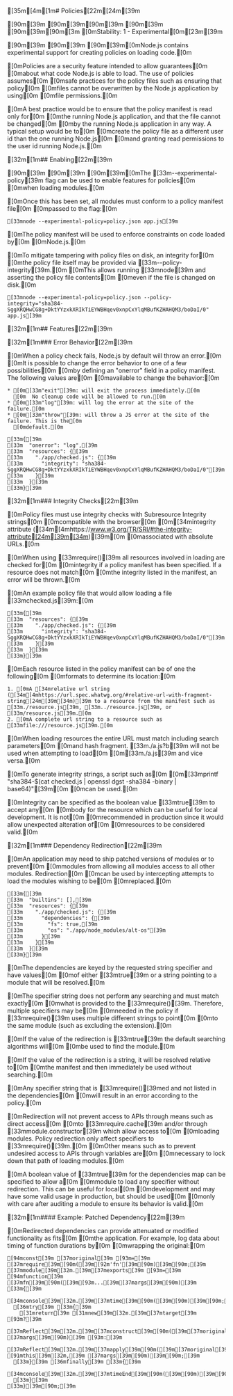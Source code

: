 [35m[4m[1m# Policies[22m[24m[39m

[90m<!--introduced_in=v11.8.0-->[39m
[90m[39m[90m<!-- type=misc -->[39m
[90m[39m
[90m[39m[90m[3m    [0mStability: 1 - Experimental[0m[23m[39m

[90m<!-- name=policy -->[39m
[90m[39m
[90m[39m[0mNode.js contains experimental support for creating policies on loading code.[0m

[0mPolicies are a security feature intended to allow guarantees[0m
[0mabout what code Node.js is able to load. The use of policies assumes[0m
[0msafe practices for the policy files such as ensuring that policy[0m
[0mfiles cannot be overwritten by the Node.js application by using[0m
[0mfile permissions.[0m

[0mA best practice would be to ensure that the policy manifest is read only for[0m
[0mthe running Node.js application, and that the file cannot be changed[0m
[0mby the running Node.js application in any way. A typical setup would be to[0m
[0mcreate the policy file as a different user id than the one running Node.js[0m
[0mand granting read permissions to the user id running Node.js.[0m

[32m[1m## Enabling[22m[39m

[90m<!-- type=misc -->[39m
[90m[39m
[90m[39m[0mThe [33m--experimental-policy[39m flag can be used to enable features for policies[0m
[0mwhen loading modules.[0m

[0mOnce this has been set, all modules must conform to a policy manifest file[0m
[0mpassed to the flag:[0m

    [33mnode --experimental-policy=policy.json app.js[39m

[0mThe policy manifest will be used to enforce constraints on code loaded by[0m
[0mNode.js.[0m

[0mTo mitigate tampering with policy files on disk, an integrity for[0m
[0mthe policy file itself may be provided via [33m--policy-integrity[39m.[0m
[0mThis allows running [33mnode[39m and asserting the policy file contents[0m
[0meven if the file is changed on disk.[0m

    [33mnode --experimental-policy=policy.json --policy-integrity="sha384-SggXRQHwCG8g+DktYYzxkXRIkTiEYWBHqev0xnpCxYlqMBufKZHAHQM3/boDaI/0" app.js[39m

[32m[1m## Features[22m[39m

[32m[1m### Error Behavior[22m[39m

[0mWhen a policy check fails, Node.js by default will throw an error.[0m
[0mIt is possible to change the error behavior to one of a few possibilities[0m
[0mby defining an "onerror" field in a policy manifest. The following values are[0m
[0mavailable to change the behavior:[0m

    * [0m[33m"exit"[39m: will exit the process immediately.[0m
      [0m  No cleanup code will be allowed to run.[0m
    * [0m[33m"log"[39m: will log the error at the site of the failure.[0m
    * [0m[33m"throw"[39m: will throw a JS error at the site of the failure. This is the[0m
      [0mdefault.[0m

    [33m{[39m
    [33m  "onerror": "log",[39m
    [33m  "resources": {[39m
    [33m    "./app/checked.js": {[39m
    [33m      "integrity": "sha384-SggXRQHwCG8g+DktYYzxkXRIkTiEYWBHqev0xnpCxYlqMBufKZHAHQM3/boDaI/0"[39m
    [33m    }[39m
    [33m  }[39m
    [33m}[39m

[32m[1m### Integrity Checks[22m[39m

[0mPolicy files must use integrity checks with Subresource Integrity strings[0m
[0mcompatible with the browser[0m
[0m[34mintegrity attribute ([34m[4mhttps://www.w3.org/TR/SRI/#the-integrity-attribute[24m[39m[34m)[39m[0m
[0massociated with absolute URLs.[0m

[0mWhen using [33mrequire()[39m all resources involved in loading are checked for[0m
[0mintegrity if a policy manifest has been specified. If a resource does not match[0m
[0mthe integrity listed in the manifest, an error will be thrown.[0m

[0mAn example policy file that would allow loading a file [33mchecked.js[39m:[0m

    [33m{[39m
    [33m  "resources": {[39m
    [33m    "./app/checked.js": {[39m
    [33m      "integrity": "sha384-SggXRQHwCG8g+DktYYzxkXRIkTiEYWBHqev0xnpCxYlqMBufKZHAHQM3/boDaI/0"[39m
    [33m    }[39m
    [33m  }[39m
    [33m}[39m

[0mEach resource listed in the policy manifest can be of one the following[0m
[0mformats to determine its location:[0m

    1. [0mA [34mrelative url string ([34m[4mhttps://url.spec.whatwg.org/#relative-url-with-fragment-string[24m[39m[34m)[39m to a resource from the manifest such as [33m./resource.js[39m, [33m../resource.js[39m, or [33m/resource.js[39m.[0m
    2. [0mA complete url string to a resource such as [33mfile:///resource.js[39m.[0m

[0mWhen loading resources the entire URL must match including search parameters[0m
[0mand hash fragment. [33m./a.js?b[39m will not be used when attempting to load[0m
[0m[33m./a.js[39m and vice versa.[0m

[0mTo generate integrity strings, a script such as[0m
[0m[33mprintf "sha384-$(cat checked.js | openssl dgst -sha384 -binary | base64)"[39m[0m
[0mcan be used.[0m

[0mIntegrity can be specified as the boolean value [33mtrue[39m to accept any[0m
[0mbody for the resource which can be useful for local development. It is not[0m
[0mrecommended in production since it would allow unexpected alteration of[0m
[0mresources to be considered valid.[0m

[32m[1m### Dependency Redirection[22m[39m

[0mAn application may need to ship patched versions of modules or to prevent[0m
[0mmodules from allowing all modules access to all other modules. Redirection[0m
[0mcan be used by intercepting attempts to load the modules wishing to be[0m
[0mreplaced.[0m

    [33m{[39m
    [33m  "builtins": [],[39m
    [33m  "resources": {[39m
    [33m    "./app/checked.js": {[39m
    [33m      "dependencies": {[39m
    [33m        "fs": true,[39m
    [33m        "os": "./app/node_modules/alt-os"[39m
    [33m      }[39m
    [33m    }[39m
    [33m  }[39m
    [33m}[39m

[0mThe dependencies are keyed by the requested string specifier and have values[0m
[0mof either [33mtrue[39m or a string pointing to a module that will be resolved.[0m

[0mThe specifier string does not perform any searching and must match exactly[0m
[0mwhat is provided to the [33mrequire()[39m. Therefore, multiple specifiers may be[0m
[0mneeded in the policy if [33mrequire()[39m uses multiple different strings to point[0m
[0mto the same module (such as excluding the extension).[0m

[0mIf the value of the redirection is [33mtrue[39m the default searching algorithms will[0m
[0mbe used to find the module.[0m

[0mIf the value of the redirection is a string, it will be resolved relative to[0m
[0mthe manifest and then immediately be used without searching.[0m

[0mAny specifier string that is [33mrequire()[39med and not listed in the dependencies[0m
[0mwill result in an error according to the policy.[0m

[0mRedirection will not prevent access to APIs through means such as direct access[0m
[0mto [33mrequire.cache[39m and/or through [33mmodule.constructor[39m which allow access to[0m
[0mloading modules. Policy redirection only affect specifiers to [33mrequire()[39m.[0m
[0mOther means such as to prevent undesired access to APIs through variables are[0m
[0mnecessary to lock down that path of loading modules.[0m

[0mA boolean value of [33mtrue[39m for the dependencies map can be specified to allow a[0m
[0mmodule to load any specifier without redirection. This can be useful for local[0m
[0mdevelopment and may have some valid usage in production, but should be used[0m
[0monly with care after auditing a module to ensure its behavior is valid.[0m

[32m[1m#### Example: Patched Dependency[22m[39m

[0mRedirected dependencies can provide attenuated or modified functionality as fits[0m
[0mthe application. For example, log data about timing of function durations by[0m
[0mwrapping the original:[0m

    [94mconst[39m [37moriginal[39m [93m=[39m [37mrequire[39m[90m([39m[92m'fn'[39m[90m)[39m[90m;[39m
    [37mmodule[39m[32m.[39m[37mexports[39m [93m=[39m [94mfunction[39m [37mfn[39m[90m([39m[93m...[39m[37margs[39m[90m)[39m [33m{[39m
      [34mconsole[39m[32m.[39m[37mtime[39m[90m([39m[90m)[39m[90m;[39m
      [36mtry[39m [33m{[39m
        [31mreturn[39m [31mnew[39m[32m.[39m[37mtarget[39m [93m?[39m
          [37mReflect[39m[32m.[39m[37mconstruct[39m[90m([39m[37moriginal[39m[32m,[39m [37margs[39m[90m)[39m [93m:[39m
          [37mReflect[39m[32m.[39m[37mapply[39m[90m([39m[37moriginal[39m[32m,[39m [91mthis[39m[32m,[39m [37margs[39m[90m)[39m[90m;[39m
      [33m}[39m [36mfinally[39m [33m{[39m
        [34mconsole[39m[32m.[39m[37mtimeEnd[39m[90m([39m[90m)[39m[90m;[39m
      [33m}[39m
    [33m}[39m[90m;[39m

